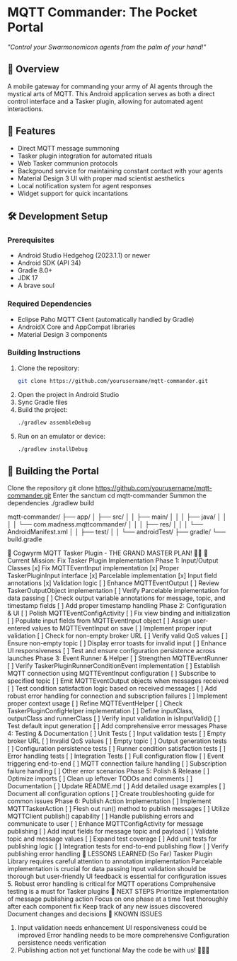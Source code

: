 # MQTT Commander: The Pocket Portal
*"Control your Swarmonomicon agents from the palm of your hand!"*

## 🌋 Overview
A mobile gateway for commanding your army of AI agents through the mystical arts of MQTT. This Android application serves as both a direct control interface and a Tasker plugin, allowing for automated agent interactions.

## 🧪 Features
- Direct MQTT message summoning
- Tasker plugin integration for automated rituals
- Web Tasker communion protocols
- Background service for maintaining constant contact with your agents
- Material Design 3 UI with proper mad scientist aesthetics
- Local notification system for agent responses
- Widget support for quick incantations

## 🛠️ Development Setup
### Prerequisites
- Android Studio Hedgehog (2023.1.1) or newer
- Android SDK (API 34)
- Gradle 8.0+
- JDK 17
- A brave soul



### Required Dependencies
- Eclipse Paho MQTT Client (automatically handled by Gradle)
- AndroidX Core and AppCompat libraries
- Material Design 3 components

### Building Instructions
1. Clone the repository:
   ```bash
   git clone https://github.com/yourusername/mqtt-commander.git
   ```
2. Open the project in Android Studio
3. Sync Gradle files
4. Build the project:
   ```bash
   ./gradlew assembleDebug
   ```
5. Run on an emulator or device:
   ```bash
   ./gradlew installDebug
   ```

## 📱 Building the Portal


Clone the repository
git clone https://github.com/yourusername/mqtt-commander.git
Enter the sanctum
cd mqtt-commander
Summon the dependencies
./gradlew build


mqtt-commander/
├── app/
│ ├── src/
│ │ ├── main/
│ │ │ ├── java/
│ │ │ │ └── com.madness.mqttcommander/
│ │ │ ├── res/
│ │ │ └── AndroidManifest.xml
│ │ ├── test/
│ │ └── androidTest/
├── gradle/
└── build.gradle


🐉 Cogwyrm MQTT Tasker Plugin - THE GRAND MASTER PLAN! 🧙‍♂️
🎯 Current Mission: Fix Tasker Plugin Implementation
Phase 1: Input/Output Classes
[x] Fix MQTTEventInput implementation
[x] Proper TaskerPluginInput interface
[x] Parcelable implementation
[x] Input field annotations
[x] Validation logic
[ ] Enhance MQTTEventOutput
[ ] Review TaskerOutputObject implementation
[ ] Verify Parcelable implementation for data passing
[ ] Check output variable annotations for message, topic, and timestamp fields
[ ] Add proper timestamp handling
Phase 2: Configuration & UI
[ ] Polish MQTTEventConfigActivity
[ ] Fix view binding and initialization
[ ] Populate input fields from MQTTEventInput object
[ ] Assign user-entered values to MQTTEventInput on save
[ ] Implement proper input validation
[ ] Check for non-empty broker URL
[ ] Verify valid QoS values
[ ] Ensure non-empty topic
[ ] Display error toasts for invalid input
[ ] Enhance UI responsiveness
[ ] Test and ensure configuration persistence across launches
Phase 3: Event Runner & Helper
[ ] Strengthen MQTTEventRunner
[ ] Verify TaskerPluginRunnerConditionEvent implementation
[ ] Establish MQTT connection using MQTTEventInput configuration
[ ] Subscribe to specified topic
[ ] Emit MQTTEventOutput objects when messages received
[ ] Test condition satisfaction logic based on received messages
[ ] Add robust error handling for connection and subscription failures
[ ] Implement proper context usage
[ ] Refine MQTTEventHelper
[ ] Check TaskerPluginConfigHelper implementation
[ ] Define inputClass, outputClass and runnerClass
[ ] Verify input validation in isInputValid()
[ ] Test default input generation
[ ] Add comprehensive error messages
Phase 4: Testing & Documentation
[ ] Unit Tests
[ ] Input validation tests
[ ] Empty broker URL
[ ] Invalid QoS values
[ ] Empty topic
[ ] Output generation tests
[ ] Configuration persistence tests
[ ] Runner condition satisfaction tests
[ ] Error handling tests
[ ] Integration Tests
[ ] Full configuration flow
[ ] Event triggering end-to-end
[ ] MQTT connection failure handling
[ ] Subscription failure handling
[ ] Other error scenarios
Phase 5: Polish & Release
[ ] Optimize imports
[ ] Clean up leftover TODOs and comments
[ ] Documentation
[ ] Update README.md
[ ] Add detailed usage examples
[ ] Document all configuration options
[ ] Create troubleshooting guide for common issues
Phase 6: Publish Action Implementation
[ ] Implement MQTTTaskerAction
[ ] Flesh out run() method to publish messages
[ ] Utilize MQTTClient publish() capability
[ ] Handle publishing errors and communicate to user
[ ] Enhance MQTTConfigActivity for message publishing
[ ] Add input fields for message topic and payload
[ ] Validate topic and message values
[ ] Expand test coverage
[ ] Add unit tests for publishing logic
[ ] Integration tests for end-to-end publishing flow
[ ] Verify publishing error handling
🧪 LESSONS LEARNED (So Far)
Tasker Plugin Library requires careful attention to annotation implementation
Parcelable implementation is crucial for data passing
Input validation should be thorough but user-friendly
UI feedback is essential for configuration issues
5. Robust error handling is critical for MQTT operations
Comprehensive testing is a must for Tasker plugins
🚀 NEXT STEPS
Prioritize implementation of message publishing action
Focus on one phase at a time
Test thoroughly after each component fix
Keep track of any new issues discovered
Document changes and decisions
🐛 KNOWN ISSUES
1. Input validation needs enhancement
UI responsiveness could be improved
Error handling needs to be more comprehensive
Configuration persistence needs verification
5. Publishing action not yet functional
May the code be with us! 🧙‍♂️✨
</result>
